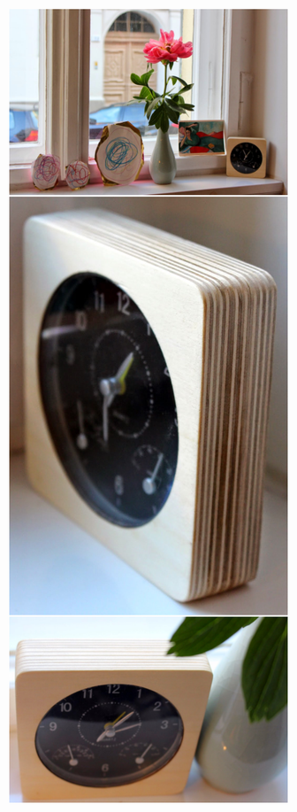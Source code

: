 
<img src="https://raw.githubusercontent.com/papabricole/woodenclock/master/IMG_1450.JPG">
<img src="https://raw.githubusercontent.com/papabricole/woodenclock/master/IMG_1454.JPG">
<img src="https://raw.githubusercontent.com/papabricole/woodenclock/master/IMG_1456.JPG">
